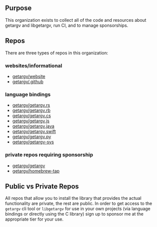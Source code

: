 ## Purpose

This organization exists to collect all of the code and resources about getargv and libgetargv, run CI, and to manage sponsorships.

## Repos

There are three types of repos in this organization:

### websites/informational
- [getargv/website](https://github.com/getargv/website)
- [getargv/.github](https://github.com/getargv/.github)

### language bindings
- [getargv/getargv.rs](https://github.com/getargv/getargv.rs)
- [getargv/getargv.rb](https://github.com/getargv/getargv.rb)
- [getargv/getargv.cs](https://github.com/getargv/getargv.cs)
- [getargv/getargv.js](https://github.com/getargv/getargv.js)
- [getargv/getargv.java](https://github.com/getargv/getargv.java)
- [getargv/getargv.swift](https://github.com/getargv/getargv.swift)
- [getargv/getargv.py](https://github.com/getargv/getargv.py)
- [getargv/getargv-sys](https://github.com/getargv/getargv-sys)

### private repos requiring sponsorship
- [getargv/getargv](https://github.com/getargv/getargv)
- [getargv/homebrew-tap](https://github.com/getargv/homebrew-tap)

## Public vs Private Repos

All repos that allow you to install the library that provides the actual functionality are private, the rest are public. In order to get access to the `getargv` cli tool or `libgetargv` for use in your own projects (via language bindings or directly using the C library) sign up to sponsor me at the appropriate tier for your use.
